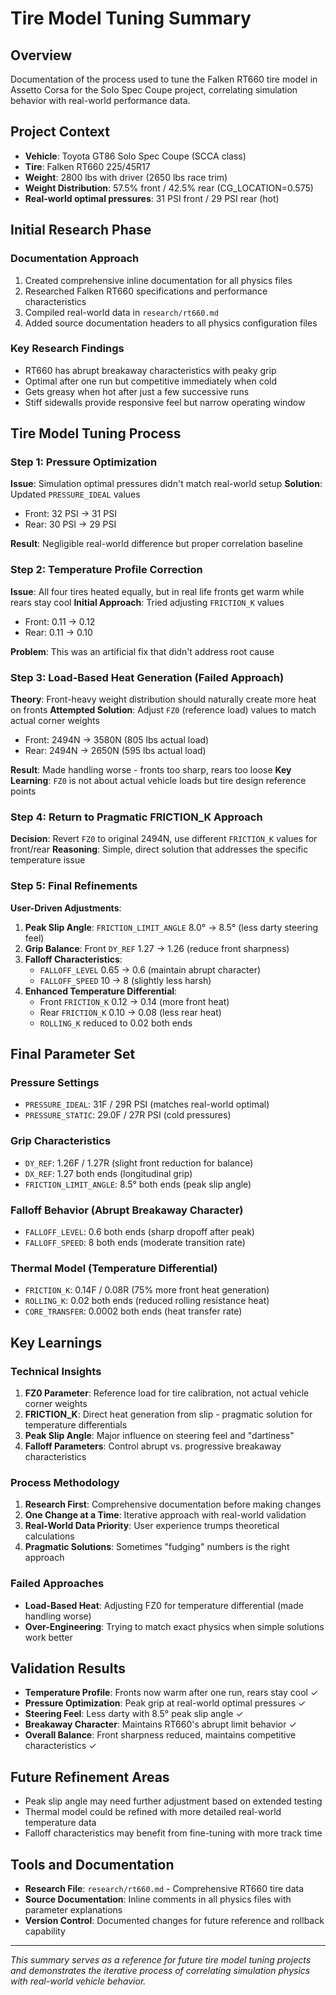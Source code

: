 # Tire Model Tuning Summary

## Overview
Documentation of the process used to tune the Falken RT660 tire model in Assetto Corsa for the Solo Spec Coupe project, correlating simulation behavior with real-world performance data.

## Project Context
- **Vehicle**: Toyota GT86 Solo Spec Coupe (SCCA class)
- **Tire**: Falken RT660 225/45R17
- **Weight**: 2800 lbs with driver (2650 lbs race trim)
- **Weight Distribution**: 57.5% front / 42.5% rear (CG_LOCATION=0.575)
- **Real-world optimal pressures**: 31 PSI front / 29 PSI rear (hot)

## Initial Research Phase

### Documentation Approach
1. Created comprehensive inline documentation for all physics files
2. Researched Falken RT660 specifications and performance characteristics
3. Compiled real-world data in `research/rt660.md`
4. Added source documentation headers to all physics configuration files

### Key Research Findings
- RT660 has abrupt breakaway characteristics with peaky grip
- Optimal after one run but competitive immediately when cold
- Gets greasy when hot after just a few successive runs
- Stiff sidewalls provide responsive feel but narrow operating window

## Tire Model Tuning Process

### Step 1: Pressure Optimization
**Issue**: Simulation optimal pressures didn't match real-world setup
**Solution**: Updated `PRESSURE_IDEAL` values
- Front: 32 PSI → 31 PSI
- Rear: 30 PSI → 29 PSI

**Result**: Negligible real-world difference but proper correlation baseline

### Step 2: Temperature Profile Correction
**Issue**: All four tires heated equally, but in real life fronts get warm while rears stay cool
**Initial Approach**: Tried adjusting `FRICTION_K` values
- Front: 0.11 → 0.12
- Rear: 0.11 → 0.10

**Problem**: This was an artificial fix that didn't address root cause

### Step 3: Load-Based Heat Generation (Failed Approach)
**Theory**: Front-heavy weight distribution should naturally create more heat on fronts
**Attempted Solution**: Adjust `FZ0` (reference load) values to match actual corner weights
- Front: 2494N → 3580N (805 lbs actual load)
- Rear: 2494N → 2650N (595 lbs actual load)

**Result**: Made handling worse - fronts too sharp, rears too loose
**Key Learning**: `FZ0` is not about actual vehicle loads but tire design reference points

### Step 4: Return to Pragmatic FRICTION_K Approach
**Decision**: Revert `FZ0` to original 2494N, use different `FRICTION_K` values for front/rear
**Reasoning**: Simple, direct solution that addresses the specific temperature issue

### Step 5: Final Refinements
**User-Driven Adjustments**:
1. **Peak Slip Angle**: `FRICTION_LIMIT_ANGLE` 8.0° → 8.5° (less darty steering feel)
2. **Grip Balance**: Front `DY_REF` 1.27 → 1.26 (reduce front sharpness)
3. **Falloff Characteristics**: 
   - `FALLOFF_LEVEL` 0.65 → 0.6 (maintain abrupt character)
   - `FALLOFF_SPEED` 10 → 8 (slightly less harsh)
4. **Enhanced Temperature Differential**:
   - Front `FRICTION_K` 0.12 → 0.14 (more front heat)
   - Rear `FRICTION_K` 0.10 → 0.08 (less rear heat)
   - `ROLLING_K` reduced to 0.02 both ends

## Final Parameter Set

### Pressure Settings
- `PRESSURE_IDEAL`: 31F / 29R PSI (matches real-world optimal)
- `PRESSURE_STATIC`: 29.0F / 27R PSI (cold pressures)

### Grip Characteristics  
- `DY_REF`: 1.26F / 1.27R (slight front reduction for balance)
- `DX_REF`: 1.27 both ends (longitudinal grip)
- `FRICTION_LIMIT_ANGLE`: 8.5° both ends (peak slip angle)

### Falloff Behavior (Abrupt Breakaway Character)
- `FALLOFF_LEVEL`: 0.6 both ends (sharp dropoff after peak)
- `FALLOFF_SPEED`: 8 both ends (moderate transition rate)

### Thermal Model (Temperature Differential)
- `FRICTION_K`: 0.14F / 0.08R (75% more front heat generation)
- `ROLLING_K`: 0.02 both ends (reduced rolling resistance heat)
- `CORE_TRANSFER`: 0.0002 both ends (heat transfer rate)

## Key Learnings

### Technical Insights
1. **FZ0 Parameter**: Reference load for tire calibration, not actual vehicle corner weights
2. **FRICTION_K**: Direct heat generation from slip - pragmatic solution for temperature differentials
3. **Peak Slip Angle**: Major influence on steering feel and "dartiness"
4. **Falloff Parameters**: Control abrupt vs. progressive breakaway characteristics

### Process Methodology
1. **Research First**: Comprehensive documentation before making changes
2. **One Change at a Time**: Iterative approach with real-world validation
3. **Real-World Data Priority**: User experience trumps theoretical calculations
4. **Pragmatic Solutions**: Sometimes "fudging" numbers is the right approach

### Failed Approaches
- **Load-Based Heat**: Adjusting FZ0 for temperature differential (made handling worse)
- **Over-Engineering**: Trying to match exact physics when simple solutions work better

## Validation Results
- **Temperature Profile**: Fronts now warm after one run, rears stay cool ✓
- **Pressure Optimization**: Peak grip at real-world optimal pressures ✓  
- **Steering Feel**: Less darty with 8.5° peak slip angle ✓
- **Breakaway Character**: Maintains RT660's abrupt limit behavior ✓
- **Overall Balance**: Front sharpness reduced, maintains competitive characteristics ✓

## Future Refinement Areas
- Peak slip angle may need further adjustment based on extended testing
- Thermal model could be refined with more detailed real-world temperature data
- Falloff characteristics may benefit from fine-tuning with more track time

## Tools and Documentation
- **Research File**: `research/rt660.md` - Comprehensive RT660 tire data
- **Source Documentation**: Inline comments in all physics files with parameter explanations
- **Version Control**: Documented changes for future reference and rollback capability

---

*This summary serves as a reference for future tire model tuning projects and demonstrates the iterative process of correlating simulation physics with real-world vehicle behavior.*